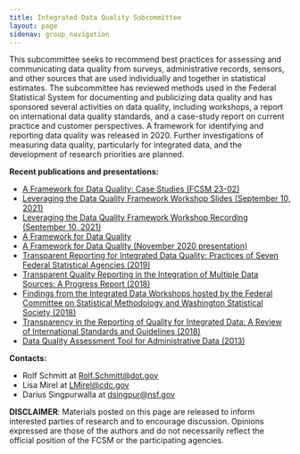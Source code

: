 ```yaml
---
title: Integrated Data Quality Subcommittee
layout: page
sidenav: group_navigation
---
```

<p>This subcommittee seeks to recommend best practices for assessing and communicating data quality from surveys, administrative records, sensors, and other sources that are used individually and together in statistical estimates. The subcommittee has reviewed methods used in the Federal Statistical System for documenting and publicizing data quality and has sponsored several activities on data quality, including workshops, a report on international data quality standards, and a case-study report on current practice and customer perspectives. A framework for identifying and reporting data quality was released in 2020. Further investigations of measuring data quality, particularly for integrated data, and the development of research priorities are planned.</p>

<p><strong>Recent publications and presentations:</strong></p>

<ul>
	<li><a href="{{ site.baseurl }}/assets/files/docs/FCSM.23.02_DQ_case_studies_FINAL.pdf">A Framework for Data Quality: Case Studies (FCSM 23-02)</a></li>
	<li><a href="{{ site.baseurl }}/assets/files/docs/2021-09-10_Leveraging_the_Data_Quality_Framework_Workshop_Slides.pdf">Leveraging the Data Quality Framework Workshop Slides (September 10, 2021)</a></li>
	<li><a href="{{ site.baseurl }}/assets/files/audio/Data_Quality_Framework.m4v">Leveraging the Data Quality Framework Workshop Recording (September 10, 2021)</a></li>
	<li><a href="{{ site.baseurl }}/assets/files/docs/FCSM.20.04_A_Framework_for_Data_Quality.pdf" target="_blank">A Framework for Data Quality</a></li>
	<li><a href="{{ site.baseurl }}/assets/files/docs/Framework-Data-Quality-November-2020-presentation.pdf" target="_blank">A Framework for Data Quality (November 2020 presentation)</a></li>
	<li><a href="{{ site.baseurl }}/assets/files/docs/Transparent_Reporting_FCSM_19_01_092719.pdf" target="_blank">Transparent Reporting for Integrated Data Quality: Practices of Seven Federal Statistical Agencies (2019)</a></li>
	<li><a href="{{ site.baseurl }}/assets/files/docs/Quality_Integrated_Data.pdf" target="_blank">Transparent Quality Reporting in the Integration of Multiple Data Sources: A Progress Report (2018)</a></li>
	<li><a href="{{ site.baseurl }}/assets/files/docs/Workshop_Summary.pdf" target="_blank">Findings from the Integrated Data Workshops hosted by the Federal Committee on Statistical Methodology and Washington Statistical Society (2018)</a></li>
	<li><a class="usa-link--external" href="https://www.mathematica.org/our-publications-and-findings/publications/transparency-in-the-reporting-of-quality-for-integrated-data-a-review-of-international-standards" target="_blank">Transparency in the Reporting of Quality for Integrated Data: A Review of International Standards and Guidelines (2018)</a></li>
	<li><a href="{{ site.baseurl }}/assets/files/docs/DataQualityAssessmentTool.pdf" target="_blank">Data Quality Assessment Tool for Administrative Data (2013)</a></li>
</ul>    

<p><strong>Contacts:</strong></p>
<ul>
  <li>Rolf Schmitt at <a href="mailto:Rolf.Schmitt@dot.gov">Rolf.Schmitt@dot.gov</a></li>
  <li>Lisa Mirel at <a href="mailto:LMirel@cdc.gov">LMirel@cdc.gov</a></li>
  <li>Darius Singpurwalla at <a href="mailto:dsingpur@nsf.gov">dsingpur@nsf.gov</a></li>
</ul>
 
<p><b>DISCLAIMER</b>: Materials posted on this page are released to inform interested parties of research and to encourage discussion. Opinions expressed are those of the authors and do not necessarily reflect the official position of the FCSM or the participating agencies.</p>
